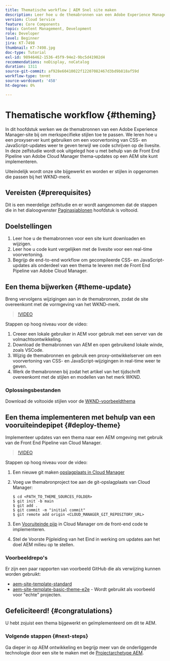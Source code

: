 ```yaml
---
title: Thematische workflow | AEM Snel site maken
description: Leer hoe u de themabronnen van een Adobe Experience Manager-site kunt bijwerken om merkspecifieke stijlen toe te passen. Leer hoe u een proxyserver gebruikt om een live voorvertoning van CSS- en JavaScript-updates weer te geven. In deze zelfstudie wordt ook uitgelegd hoe u met behulp van de Front End Pipeline van Adobe Cloud Manager thema-updates op een AEM site kunt implementeren.
version: Cloud Service
feature: Core Components
topic: Content Management, Development
role: Developer
level: Beginner
jira: KT-7498
thumbnail: KT-7498.jpg
doc-type: Tutorial
exl-id: 98946462-1536-45f9-94e2-9bc5d41902d4
recommendations: noDisplay, noCatalog
duration: 1311
source-git-commit: af928e60410022f12207082467d3bd9b818af59d
workflow-type: tm+mt
source-wordcount: '458'
ht-degree: 0%

---
```


# Thematische workflow {#theming}

In dit hoofdstuk werken we de themabronnen van een Adobe Experience Manager-site bij om merkspecifieke stijlen toe te passen. We leren hoe u een proxyserver kunt gebruiken om een voorvertoning van CSS- en JavaScript-updates weer te geven terwijl we code schrijven op de livesite. In deze zelfstudie wordt ook uitgelegd hoe u met behulp van de Front End Pipeline van Adobe Cloud Manager thema-updates op een AEM site kunt implementeren.

Uiteindelijk wordt onze site bijgewerkt en worden er stijlen in opgenomen die passen bij het WKND-merk.

## Vereisten {#prerequisites}

Dit is een meerdelige zelfstudie en er wordt aangenomen dat de stappen die in het dialoogvenster [Paginasjablonen](./page-templates.md) hoofdstuk is voltooid.

## Doelstellingen

1. Leer hoe u de themabronnen voor een site kunt downloaden en wijzigen.
1. Leer hoe u code kunt vergelijken met de livesite voor een real-time voorvertoning.
1. Begrijp de end-to-end workflow om gecompileerde CSS- en JavaScript-updates als onderdeel van een thema te leveren met de Front End Pipeline van Adobe Cloud Manager.

## Een thema bijwerken {#theme-update}

Breng vervolgens wijzigingen aan in de themabronnen, zodat de site overeenkomt met de vormgeving van het WKND-merk.

>[!VIDEO](https://video.tv.adobe.com/v/332918?quality=12&learn=on)

Stappen op hoog niveau voor de video:

1. Creeer een lokale gebruiker in AEM voor gebruik met een server van de volmachtsontwikkeling.
1. Download de themabronnen van AEM en open gebruikend lokale winde, zoals VSCode.
1. Wijzig de themabronnen en gebruik een proxy-ontwikkelserver om een voorvertoning van CSS- en JavaScript-wijzigingen in real-time weer te geven.
1. Werk de themabronnen bij zodat het artikel van het tijdschrift overeenkomt met de stijlen en modellen van het merk WKND.

### Oplossingsbestanden

Download de voltooide stijlen voor de [WKND-voorbeeldthema](assets/theming/WKND-THEME-src-1.1.zip)

## Een thema implementeren met behulp van een vooruiteindepipet {#deploy-theme}

Implementeer updates van een thema naar een AEM omgeving met gebruik van de Front End Pipeline van Cloud Manager.

>[!VIDEO](https://video.tv.adobe.com/v/338722?quality=12&learn=on)

Stappen op hoog niveau voor de video:

1. Een nieuwe git maken [opslagplaats in Cloud Manager](https://experienceleague.adobe.com/docs/experience-manager-cloud-manager/using/managing-code/cloud-manager-repositories.html)
1. Voeg uw themabronproject toe aan de git-opslagplaats van Cloud Manager:

   ```shell
   $ cd <PATH_TO_THEME_SOURCES_FOLDER>
   $ git init -b main
   $ git add .
   $ git commit -m "initial commit"
   $ git remote add origin <CLOUD_MANAGER_GIT_REPOSITORY_URL>
   ```

1. Een [Vooruiteinde pijp](https://experienceleague.adobe.com/docs/experience-manager-cloud-service/implementing/using-cloud-manager/cicd-pipelines/introduction-ci-cd-pipelines.html) in Cloud Manager om de front-end code te implementeren.
1. Stel de Voorste Pijpleiding van het Eind in werking om updates aan het doel AEM milieu op te stellen.

### Voorbeeldrepo&#39;s

Er zijn een paar rapporten van voorbeeld GitHub die als verwijzing kunnen worden gebruikt:

* [aem-site-template-standard](https://github.com/adobe/aem-site-template-standard)
* [aem-site-template-basic-theme-e2e](https://github.com/adobe/aem-site-template-basic-theme-e2e) - Wordt gebruikt als voorbeeld voor &quot;echte&quot; projecten.

## Gefeliciteerd! {#congratulations}

U hebt zojuist een thema bijgewerkt en geïmplementeerd om dit te AEM.

### Volgende stappen {#next-steps}

Ga dieper in op AEM ontwikkeling en begrijp meer van de onderliggende technologie door een site te maken met de [Projectarchetype AEM](../project-archetype/overview.md).
